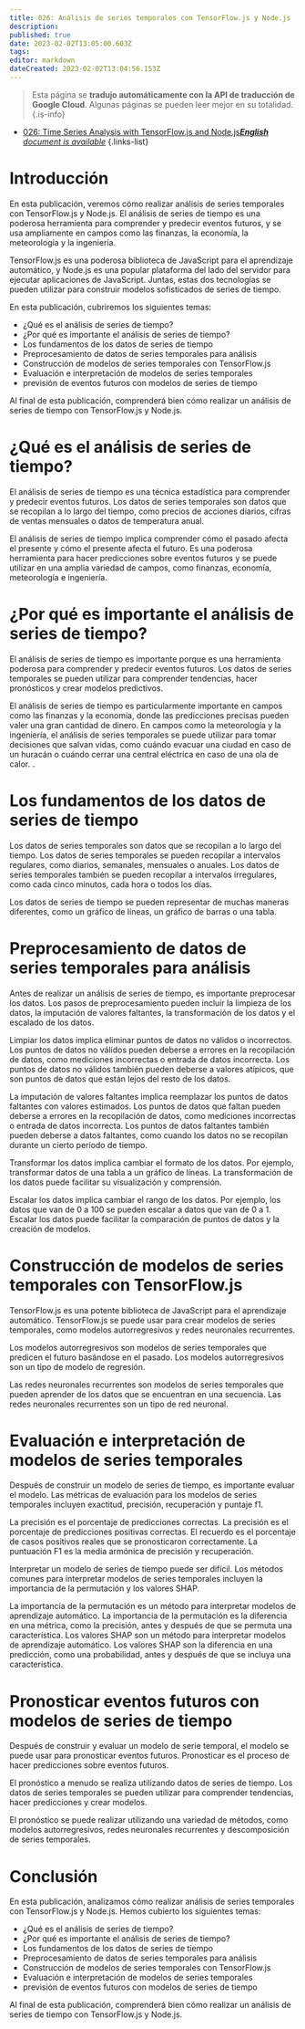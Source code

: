 ```yaml
---
title: 026: Análisis de series temporales con TensorFlow.js y Node.js
description: 
published: true
date: 2023-02-02T13:05:00.603Z
tags: 
editor: markdown
dateCreated: 2023-02-02T13:04:56.153Z
---
```


> Esta página se **tradujo automáticamente con la API de traducción de Google Cloud**.
Algunas páginas se pueden leer mejor en su totalidad.{.is-info}



- [026: Time Series Analysis with TensorFlow.js and Node.js***English** document is available*](/en/Knowledge-base/TensorFlow-js/Learning/026-time-series-analysis-with-tensorflow-js-and-node-js)
{.links-list}


# Introducción

En esta publicación, veremos cómo realizar análisis de series temporales con TensorFlow.js y Node.js. El análisis de series de tiempo es una poderosa herramienta para comprender y predecir eventos futuros, y se usa ampliamente en campos como las finanzas, la economía, la meteorología y la ingeniería.

TensorFlow.js es una poderosa biblioteca de JavaScript para el aprendizaje automático, y Node.js es una popular plataforma del lado del servidor para ejecutar aplicaciones de JavaScript. Juntas, estas dos tecnologías se pueden utilizar para construir modelos sofisticados de series de tiempo.

En esta publicación, cubriremos los siguientes temas:

* ¿Qué es el análisis de series de tiempo?
* ¿Por qué es importante el análisis de series de tiempo?
* Los fundamentos de los datos de series de tiempo
* Preprocesamiento de datos de series temporales para análisis
* Construcción de modelos de series temporales con TensorFlow.js
* Evaluación e interpretación de modelos de series temporales
* previsión de eventos futuros con modelos de series de tiempo

Al final de esta publicación, comprenderá bien cómo realizar un análisis de series de tiempo con TensorFlow.js y Node.js.

# ¿Qué es el análisis de series de tiempo?

El análisis de series de tiempo es una técnica estadística para comprender y predecir eventos futuros. Los datos de series temporales son datos que se recopilan a lo largo del tiempo, como precios de acciones diarios, cifras de ventas mensuales o datos de temperatura anual.

El análisis de series de tiempo implica comprender cómo el pasado afecta el presente y cómo el presente afecta el futuro. Es una poderosa herramienta para hacer predicciones sobre eventos futuros y se puede utilizar en una amplia variedad de campos, como finanzas, economía, meteorología e ingeniería.

# ¿Por qué es importante el análisis de series de tiempo?

El análisis de series de tiempo es importante porque es una herramienta poderosa para comprender y predecir eventos futuros. Los datos de series temporales se pueden utilizar para comprender tendencias, hacer pronósticos y crear modelos predictivos.

El análisis de series de tiempo es particularmente importante en campos como las finanzas y la economía, donde las predicciones precisas pueden valer una gran cantidad de dinero. En campos como la meteorología y la ingeniería, el análisis de series temporales se puede utilizar para tomar decisiones que salvan vidas, como cuándo evacuar una ciudad en caso de un huracán o cuándo cerrar una central eléctrica en caso de una ola de calor. .

# Los fundamentos de los datos de series de tiempo

Los datos de series temporales son datos que se recopilan a lo largo del tiempo. Los datos de series temporales se pueden recopilar a intervalos regulares, como diarios, semanales, mensuales o anuales. Los datos de series temporales también se pueden recopilar a intervalos irregulares, como cada cinco minutos, cada hora o todos los días.

Los datos de series de tiempo se pueden representar de muchas maneras diferentes, como un gráfico de líneas, un gráfico de barras o una tabla.

# Preprocesamiento de datos de series temporales para análisis

Antes de realizar un análisis de series de tiempo, es importante preprocesar los datos. Los pasos de preprocesamiento pueden incluir la limpieza de los datos, la imputación de valores faltantes, la transformación de los datos y el escalado de los datos.

Limpiar los datos implica eliminar puntos de datos no válidos o incorrectos. Los puntos de datos no válidos pueden deberse a errores en la recopilación de datos, como mediciones incorrectas o entrada de datos incorrecta. Los puntos de datos no válidos también pueden deberse a valores atípicos, que son puntos de datos que están lejos del resto de los datos.

La imputación de valores faltantes implica reemplazar los puntos de datos faltantes con valores estimados. Los puntos de datos que faltan pueden deberse a errores en la recopilación de datos, como mediciones incorrectas o entrada de datos incorrecta. Los puntos de datos faltantes también pueden deberse a datos faltantes, como cuando los datos no se recopilan durante un cierto período de tiempo.

Transformar los datos implica cambiar el formato de los datos. Por ejemplo, transformar datos de una tabla a un gráfico de líneas. La transformación de los datos puede facilitar su visualización y comprensión.

Escalar los datos implica cambiar el rango de los datos. Por ejemplo, los datos que van de 0 a 100 se pueden escalar a datos que van de 0 a 1. Escalar los datos puede facilitar la comparación de puntos de datos y la creación de modelos.

# Construcción de modelos de series temporales con TensorFlow.js

TensorFlow.js es una potente biblioteca de JavaScript para el aprendizaje automático. TensorFlow.js se puede usar para crear modelos de series temporales, como modelos autorregresivos y redes neuronales recurrentes.

Los modelos autorregresivos son modelos de series temporales que predicen el futuro basándose en el pasado. Los modelos autorregresivos son un tipo de modelo de regresión.

Las redes neuronales recurrentes son modelos de series temporales que pueden aprender de los datos que se encuentran en una secuencia. Las redes neuronales recurrentes son un tipo de red neuronal.

# Evaluación e interpretación de modelos de series temporales

Después de construir un modelo de series de tiempo, es importante evaluar el modelo. Las métricas de evaluación para los modelos de series temporales incluyen exactitud, precisión, recuperación y puntaje f1.

La precisión es el porcentaje de predicciones correctas. La precisión es el porcentaje de predicciones positivas correctas. El recuerdo es el porcentaje de casos positivos reales que se pronosticaron correctamente. La puntuación F1 es la media armónica de precisión y recuperación.

Interpretar un modelo de series de tiempo puede ser difícil. Los métodos comunes para interpretar modelos de series temporales incluyen la importancia de la permutación y los valores SHAP.

La importancia de la permutación es un método para interpretar modelos de aprendizaje automático. La importancia de la permutación es la diferencia en una métrica, como la precisión, antes y después de que se permuta una característica. Los valores SHAP son un método para interpretar modelos de aprendizaje automático. Los valores SHAP son la diferencia en una predicción, como una probabilidad, antes y después de que se incluya una característica.

# Pronosticar eventos futuros con modelos de series de tiempo

Después de construir y evaluar un modelo de serie temporal, el modelo se puede usar para pronosticar eventos futuros. Pronosticar es el proceso de hacer predicciones sobre eventos futuros.

El pronóstico a menudo se realiza utilizando datos de series de tiempo. Los datos de series temporales se pueden utilizar para comprender tendencias, hacer predicciones y crear modelos.

El pronóstico se puede realizar utilizando una variedad de métodos, como modelos autorregresivos, redes neuronales recurrentes y descomposición de series temporales.

# Conclusión

En esta publicación, analizamos cómo realizar análisis de series temporales con TensorFlow.js y Node.js. Hemos cubierto los siguientes temas:

* ¿Qué es el análisis de series de tiempo?
* ¿Por qué es importante el análisis de series de tiempo?
* Los fundamentos de los datos de series de tiempo
* Preprocesamiento de datos de series temporales para análisis
* Construcción de modelos de series temporales con TensorFlow.js
* Evaluación e interpretación de modelos de series temporales
* previsión de eventos futuros con modelos de series de tiempo

Al final de esta publicación, comprenderá bien cómo realizar un análisis de series de tiempo con TensorFlow.js y Node.js.
